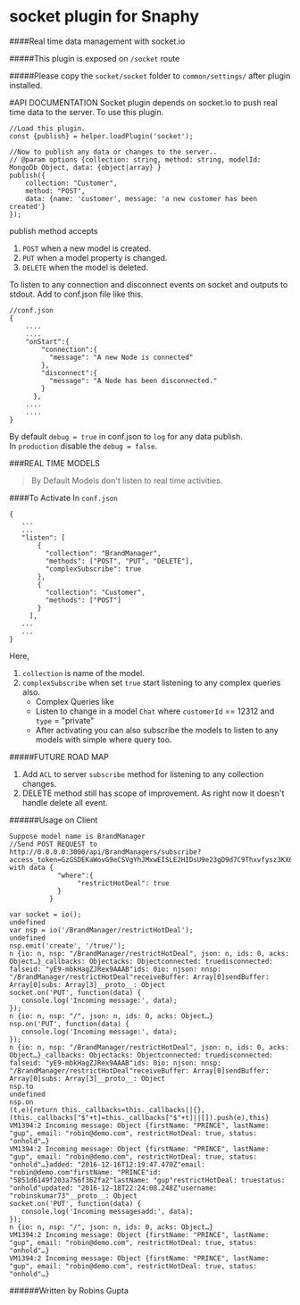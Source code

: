 # socket plugin for Snaphy


####Real time data management with socket.io

#####This plugin is exposed on  `/socket` route

#####Please copy the `socket/socket` folder to `common/settings/` after plugin installed.



#API DOCUMENTATION
Socket plugin depends on socket.io to push real time data to the server.
To use this plugin.
```
//Load this plugin.
const {publish} = helper.loadPlugin('socket');

//Now to publish any data or changes to the server..
// @param options {collection: string, method: string, modelId: MongoDb Object, data: {object|array} } 
publish({
    collection: "Customer",
    method: "POST",
    data: {name: 'customer', message: 'a new customer has been created'}
});
```

publish method accepts 
1) `POST` when a new model is created.
2) `PUT` when a model property is changed.
3) `DELETE` when the model is deleted.


To listen to any connection and disconnect events on socket and outputs to stdout. Add  to conf.json file like this.
```
//conf.json
{
    ....
    ....
    "onStart":{
        "connection":{
          "message": "A new Node is connected" 
        },
        "disconnect":{
          "message": "A Node has been disconnected."
        }
      },
    ....
    ....      
}      
```

By default `debug = true` in conf.json to `log` for any data publish.  
In `production` disable the `debug = false`.  

###REAL TIME MODELS
>By Default Models don't listen to real time activities.  

####To Activate
In `conf.json`
```
{
   ...
   ... 
   "listen": [
       {
         "collection": "BrandManager",
         "methods": ["POST", "PUT", "DELETE"],
         "complexSubscribe": true
       },
       {
         "collection": "Customer",
         "methods": ["POST"]
       }
     ],
   ... 
   ...
}
```

Here,  
 1. `collection` is name of the model.
 2. `complexSubscribe` when set `true` start listening to any complex queries also.
    - Complex Queries like  
    - Listen to change in a model `Chat` where `customerId` == 12312 and `type` = "private"  
    - After activating you can also subscribe the models to listen to any models with simple where query too.



#####FUTURE ROAD MAP
 1. Add `ACL` to server `subscribe` method for listening to any collection changes. 
 2. DELETE method still has scope of improvement. As right now it doesn't handle delete all event.




######Usage on Client
```
Suppose model name is BrandManager
//Send POST REQUEST to http://0.0.0.0:3000/api/BrandManagers/subscribe?access_token=GzGSDEKaWovG9eCSVgYhJMxwEISLE2HIDsU9e23gD9d7C9Thxvfysz3KX6UQUyDM 
with data {
            "where":{
            	 "restrictHotDeal": true
            }
          }

var socket = io();
undefined
var nsp = io('/BrandManager/restrictHotDeal');
undefined
nsp.emit('create', '/true/');
n {io: n, nsp: "/BrandManager/restrictHotDeal", json: n, ids: 0, acks: Object…}_callbacks: Objectacks: Objectconnected: truedisconnected: falseid: "yE9-mbkHagZJRex9AAAB"ids: 0io: njson: nnsp: "/BrandManager/restrictHotDeal"receiveBuffer: Array[0]sendBuffer: Array[0]subs: Array[3]__proto__: Object
socket.on('PUT', function(data) {
   console.log('Incoming message:', data);
});
n {io: n, nsp: "/", json: n, ids: 0, acks: Object…}
nsp.on('PUT', function(data) {
   console.log('Incoming message:', data);
});
n {io: n, nsp: "/BrandManager/restrictHotDeal", json: n, ids: 0, acks: Object…}_callbacks: Objectacks: Objectconnected: truedisconnected: falseid: "yE9-mbkHagZJRex9AAAB"ids: 0io: njson: nnsp: "/BrandManager/restrictHotDeal"receiveBuffer: Array[0]sendBuffer: Array[0]subs: Array[3]__proto__: Object
nsp.to
undefined
nsp.on
(t,e){return this._callbacks=this._callbacks||{},(this._callbacks["$"+t]=this._callbacks["$"+t]||[]).push(e),this}
VM1394:2 Incoming message: Object {firstName: "PRINCE", lastName: "gup", email: "robin@demo.com", restrictHotDeal: true, status: "onhold"…}
VM1394:2 Incoming message: Object {firstName: "PRINCE", lastName: "gup", email: "robin@demo.com", restrictHotDeal: true, status: "onhold"…}added: "2016-12-16T12:19:47.470Z"email: "robin@demo.com"firstName: "PRINCE"id: "5851d6149f203a756f362fa2"lastName: "gup"restrictHotDeal: truestatus: "onhold"updated: "2016-12-18T22:24:08.248Z"username: "robinskumar73"__proto__: Object
socket.on('PUT', function(data) {
   console.log('Incoming messagesadd:', data);
});
n {io: n, nsp: "/", json: n, ids: 0, acks: Object…}
VM1394:2 Incoming message: Object {firstName: "PRINCE", lastName: "gup", email: "robin@demo.com", restrictHotDeal: true, status: "onhold"…}
VM1394:2 Incoming message: Object {firstName: "PRINCE", lastName: "gup", email: "robin@demo.com", restrictHotDeal: true, status: "onhold"…}
```


######Written by Robins Gupta

